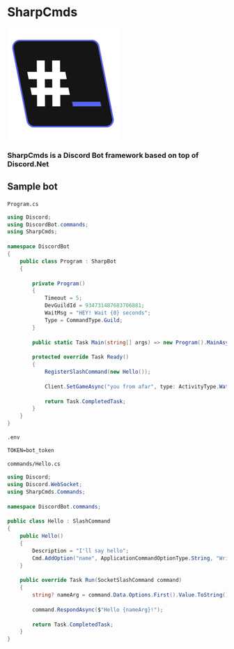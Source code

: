 # SharpCmds
<img alt="Icon" src="./icon.png" width="256">

### SharpCmds is a Discord Bot framework based on top of Discord.Net

## Sample bot
`Program.cs`
```cs
using Discord;
using DiscordBot.commands;
using SharpCmds;

namespace DiscordBot
{
    public class Program : SharpBot
    {

        private Program()
        {
            Timeout = 5;
            DevGuildId = 934731487683706881;
            WaitMsg = "HEY! Wait {0} seconds";
            Type = CommandType.Guild;
        }
        
        public static Task Main(string[] args) => new Program().MainAsync();

        protected override Task Ready()
        {
            RegisterSlashCommand(new Hello());
            
            Client.SetGameAsync("you from afar", type: ActivityType.Watching);

            return Task.CompletedTask;
        }
    }
}
```

`.env`
```dotenv
TOKEN=bot_token
```

`commands/Hello.cs`
```cs
using Discord;
using Discord.WebSocket;
using SharpCmds.Commands;

namespace DiscordBot.commands;

public class Hello : SlashCommand
{
    public Hello()
    {
        Description = "I'll say hello";
        Cmd.AddOption("name", ApplicationCommandOptionType.String, "Write a name", true);
    }
    
    public override Task Run(SocketSlashCommand command)
    {
        string? nameArg = command.Data.Options.First().Value.ToString();
        
        command.RespondAsync($"Hello {nameArg}!");
        
        return Task.CompletedTask;
    }
}
```